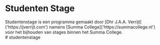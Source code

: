 # Studenten Stage

<div>
Studentenstage is een programma gemaakt door [Dhr J.A.A. Verrijt]('https://jverrijt.com') namens [Summa College]('https://summacollege.nl') voor het bijhouden van stages binnen het Summa College.
</div>
#   s t u d e n t e n s t a g e  
 